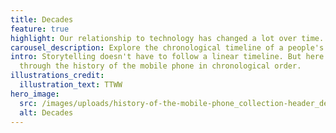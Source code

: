 ```yaml
---
title: Decades
feature: true
highlight: Our relationship to technology has changed a lot over time.
carousel_description: Explore the chronological timeline of a people's history of tech.
intro: Storytelling doesn't have to follow a linear timeline. But here's a walk
  through the history of the mobile phone in chronological order.
illustrations_credit:
  illustration_text: TTWW
hero_image:
  src: /images/uploads/history-of-the-mobile-phone_collection-header_decades-600.png
  alt: Decades
---
```

